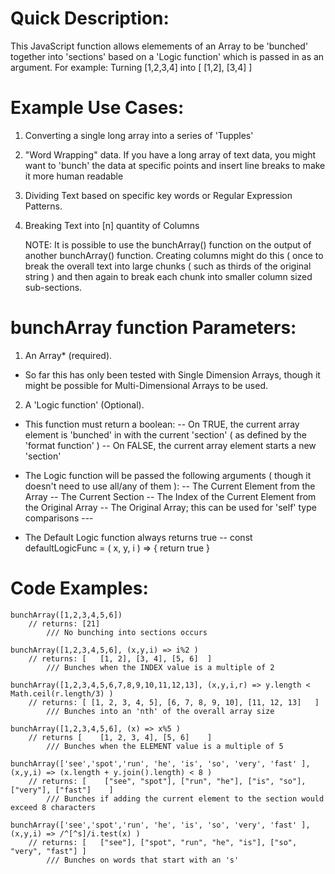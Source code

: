 # Quick Description:
This JavaScript function allows elemements of an Array to be 'bunched' together into 'sections' based on a 'Logic function' which is passed in as an argument. 
  For example: Turning [1,2,3,4] into [ [1,2], [3,4] ] 

# Example Use Cases: 
1. Converting a single long array into a series of 'Tupples'
2. "Word Wrapping" data. If you have a long array of text data, you might want to 'bunch' the data at specific points and insert line breaks to make it more human readable
3. Dividing Text based on specific key words or Regular Expression Patterns.
4. Breaking Text into [n] quantity of Columns
	
	NOTE: It is possible to use the bunchArray() function on the output of another bunchArray() function. Creating columns might do this ( once to break the overall text into large chunks ( such as thirds of the original string ) and then again to break each chunk into smaller column sized sub-sections.  

# bunchArray function Parameters: 

 1. An Array* (required).
  * So far this has only been tested with Single Dimension Arrays, though it might be possible for Multi-Dimensional Arrays to be used. 
  
 2. A 'Logic function' (Optional). 
  - This function must return a boolean:
    -- On TRUE, the current array element is 'bunched' in with the current 'section' ( as defined by the 'format function' )
    -- On FALSE, the current array element starts a new 'section'

  - The Logic function will be passed the following arguments ( though it doesn't need to use all/any of them ):
    -- The Current Element from the Array
    -- The Current Section
    -- The Index of the Current Element from the Original Array
    -- The Original Array; this can be used for 'self' type comparisons
    	--- 
    
  - The Default Logic function always returns true
    --   const defaultLogicFunc = ( x, y, i ) => { return true }

# Code Examples:


    bunchArray([1,2,3,4,5,6]) 
        // returns: [21]
            /// No bunching into sections occurs

    bunchArray([1,2,3,4,5,6], (x,y,i) => i%2 )
        // returns: [	[1, 2], [3, 4], [5, 6]	]
            /// Bunches when the INDEX value is a multiple of 2 

	bunchArray([1,2,3,4,5,6,7,8,9,10,11,12,13], (x,y,i,r) => y.length < Math.ceil(r.length/3) )
		// returns: [ [1, 2, 3, 4, 5], [6, 7, 8, 9, 10], [11, 12, 13]	]
			/// Bunches into an 'nth' of the overall array size  
 
    bunchArray([1,2,3,4,5,6], (x) => x%5 )
        // returns [    [1, 2, 3, 4], [5, 6]    ]
            /// Bunches when the ELEMENT value is a multiple of 5
 
    bunchArray(['see','spot','run', 'he', 'is', 'so', 'very', 'fast' ], (x,y,i) => (x.length + y.join().length) < 8 )  
        // returns: [    ["see", "spot"], ["run", "he"], ["is", "so"], ["very"], ["fast"]    ]
            /// Bunches if adding the current element to the section would exceed 8 characters

    bunchArray(['see','spot','run', 'he', 'is', 'so', 'very', 'fast' ], (x,y,i) => /^[^s]/i.test(x) )
        // returns: [   ["see"], ["spot", "run", "he", "is"], ["so", "very", "fast"] ]
            /// Bunches on words that start with an 's'   
